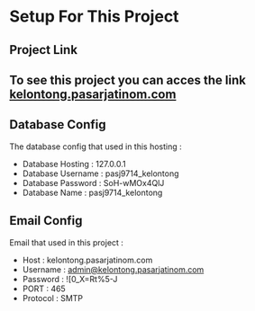# Setup For This Project

## Project Link
To see this project you can acces the link [kelontong.pasarjatinom.com](https://kelontong.xyz "Kelontong")
---
## Database Config
The database config that used in this hosting :
- Database Hosting  : 127.0.0.1
- Database Username : pasj9714_kelontong
- Database Password : SoH-wMOx4QlJ
- Database Name     : pasj9714_kelontong

## Email Config
Email that used in this project :
- Host      : kelontong.pasarjatinom.com
- Username  : admin@kelontong.pasarjatinom.com
- Password  : ![0_X=Rt%5-J
- PORT      : 465
- Protocol  : SMTP

